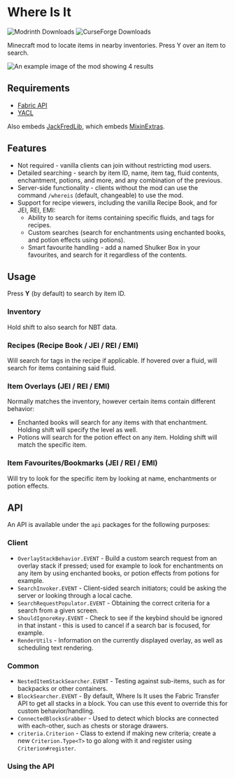 # Where Is It

![Modrinth Downloads](https://img.shields.io/modrinth/dt/FCTyEqkn?style=flat-square&label=Modrinth&color=%2316AF54)
![CurseForge Downloads](https://img.shields.io/curseforge/dt/378036?style=flat-square&label=CurseForge&color=%23E04E14)

Minecraft mod to locate items in nearby inventories. Press Y over an item to search.

![An example image of the mod showing 4 results](https://i.imgur.com/lvebo0v.png)

## Requirements

- [Fabric API](https://modrinth.com/mod/fabric-api)
- [YACL](https://modrinth.com/mod/yacl)

Also embeds [JackFredLib](https://github.com/JackFred2/JackFredLib), which embeds [MixinExtras](https://github.com/LlamaLad7/MixinExtras).

## Features

- Not required - vanilla clients can join without restricting mod users.
- Detailed searching - search by item ID, name, item tag, fluid contents, enchantment, potions, and more, and any
  combination of the previous.
- Server-side functionality - clients without the mod can use the command `/whereis` (default, changeable) to use the
  mod.
- Support for recipe viewers, including the vanilla Recipe Book, and for JEI, REI, EMI:
    - Ability to search for items containing specific fluids, and tags for recipes.
    - Custom searches (search for enchantments using enchanted books, and potion effects using potions).
    - Smart favourite handling - add a named Shulker Box in your favourites, and search for it regardless of the
      contents.

## Usage

Press **Y** (by default) to search by item ID.

### Inventory

Hold shift to also search for NBT data.

### Recipes (Recipe Book / JEI / REI / EMI)

Will search for tags in the recipe if applicable. If hovered over a fluid, will search for items containing said fluid.

### Item Overlays (JEI / REI / EMI)

Normally matches the inventory, however certain items contain different behavior:

- Enchanted books will search for any items with that enchantment. Holding shift will specify the level as well.
- Potions will search for the potion effect on any item. Holding shift will match the specific item.

### Item Favourites/Bookmarks (JEI / REI / EMI)

Will try to look for the specific item by looking at name, enchantments or potion effects.

## API

An API is available under the `api` packages for the following purposes:

### Client

- `OverlayStackBehavior.EVENT` - Build a custom search request from an overlay stack if pressed; used for example to
  look for enchantments on any item by using enchanted books, or potion effects from potions for example.
- `SearchInvoker.EVENT` - Client-sided search initiators; could be asking the server or looking through a local cache.
- `SearchRequestPopulator.EVENT` - Obtaining the correct criteria for a search from a given screen.
- `ShouldIgnoreKey.EVENT` - Check to see if the keybind should be ignored in that instant - this is used to cancel if
  a search bar is focused, for example.
- `RenderUtils` - Information on the currently displayed overlay, as well as scheduling text rendering.

### Common

- `NestedItemStackSearcher.EVENT` - Testing against sub-items, such as for backpacks or other containers.
- `BlockSearcher.EVENT` - By default, Where Is It uses the Fabric Transfer API to get all stacks in a block. You can use
  this event to override this for custom behavior/handling.
- `ConnectedBlocksGrabber` - Used to detect which blocks are connected with each-other, such as chests or storage
  drawers.
- `criteria.Criterion` - Class to extend if making new criteria; create a new `Criterion.Type<T>` to go along with it
  and register using `Criterion#register`.

### Using the API